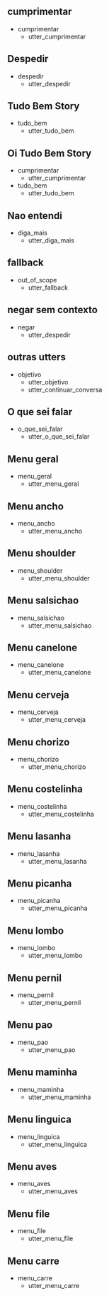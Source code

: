 ## cumprimentar
* cumprimentar
    - utter_cumprimentar

## Despedir
* despedir
    - utter_despedir

## Tudo Bem Story
* tudo_bem
    - utter_tudo_bem

## Oi Tudo Bem Story 
* cumprimentar
    - utter_cumprimentar
* tudo_bem
    - utter_tudo_bem

## Nao entendi
* diga_mais
    - utter_diga_mais  

## fallback
* out_of_scope
    - utter_fallback

## negar sem contexto
* negar
    - utter_despedir

## outras utters
* objetivo
    - utter_objetivo
    - utter_continuar_conversa

## O que sei falar
* o_que_sei_falar
    - utter_o_que_sei_falar

## Menu geral
* menu_geral
    - utter_menu_geral

## Menu ancho
* menu_ancho
    - utter_menu_ancho

## Menu shoulder    
* menu_shoulder
    - utter_menu_shoulder

## Menu salsichao    
* menu_salsichao
    - utter_menu_salsichao

## Menu canelone    
* menu_canelone
    - utter_menu_canelone

## Menu cerveja    
* menu_cerveja
    - utter_menu_cerveja

## Menu chorizo    
* menu_chorizo
    - utter_menu_chorizo

## Menu costelinha    
* menu_costelinha
    - utter_menu_costelinha

## Menu lasanha    
* menu_lasanha
    - utter_menu_lasanha

## Menu picanha    
* menu_picanha
    - utter_menu_picanha

## Menu lombo    
* menu_lombo
    - utter_menu_lombo

## Menu pernil    
* menu_pernil
    - utter_menu_pernil

## Menu pao    
* menu_pao
    - utter_menu_pao

## Menu maminha    
* menu_maminha
    - utter_menu_maminha

## Menu linguica    
* menu_linguica
    - utter_menu_linguica

## Menu aves    
* menu_aves
    - utter_menu_aves

## Menu file    
* menu_file
    - utter_menu_file

## Menu carre    
* menu_carre
    - utter_menu_carre
